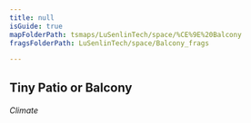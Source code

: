 ```yaml
---
title: null
isGuide: true
mapFolderPath: tsmaps/LuSenlinTech/space/%CE%9E%20Balcony
fragsFolderPath: LuSenlinTech/space/Balcony_frags

---
```



<!-- tsGuideRenderComment {"guide":{"id":"tMconW2M1","path":"LuSenlinTech/space","fragmentFolderPath":"LuSenlinTech/space/Balcony_frags"},"fragment":{"id":"tMconW2M1","topLevelMapKey":"s7LPkv1Gh","mapKeyChain":"s7LPkv1Gh","guideID":"tMconW0r0","guidePath":"c:/GitHub/MuddySpud/MuddySpud.github.io/tsmaps/LuSenlinTech/space/Balcony.tsmap","chartKey":"s7LPkv1Gh","isLeaf":false,"options":[{"id":"tMconc0vb","option":"Next","iExitKey":"s7LPr60ZH","order":1}],"iKey":"s7LPr60IG"}} -->

## Tiny Patio or Balcony 

###### Climate

